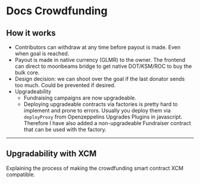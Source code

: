 # Docs Crowdfunding

## How it works
- Contributors can withdraw at any time before payout is made. Even when goal is reached.
- Payout is made in native currency (GLMR) to the owner. The frontend can direct to moonbeams bridge to get native DOT/KSM/ROC to buy the bulk core.
- Design decision: we can shoot over the goal if the last donator sends too much. Could be prevented if desired.
- Upgradeability
    - Fundraising campaigns are now upgradeable.
    - Deploying upgradeable contracts via factories is pretty hard to implement and prone to errors. Usually you deploy them via `deployProxy` from Openzeppelins Upgrades Plugins in javascript. Therefore I have also added a non-upgradeable Fundraiser contract that can be used with the factory.


---

## Upgradability with XCM
Explaining the process of making the crowdfunding smart contract XCM compatible.